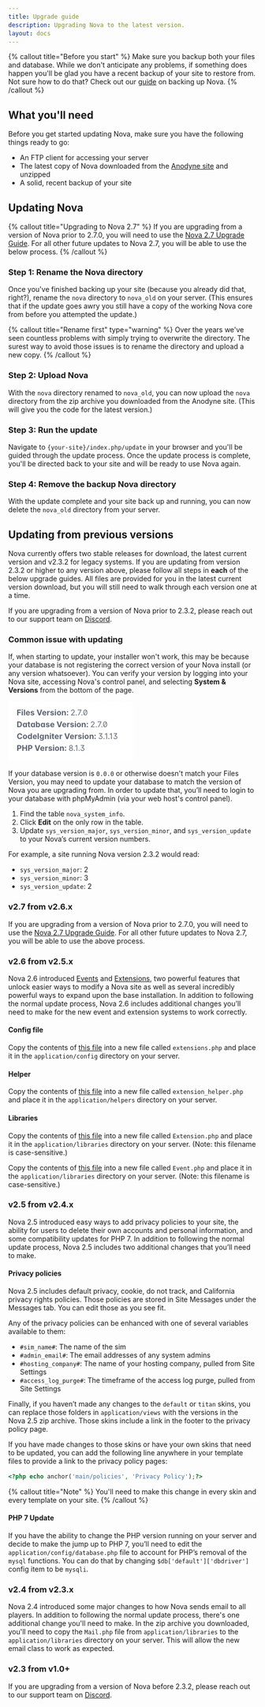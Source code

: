 ```yaml
---
title: Upgrade guide
description: Upgrading Nova to the latest version.
layout: docs
---
```


{% callout title="Before you start" %}
Make sure you backup both your files and database. While we don't anticipate any problems, if something does happen you'll be glad you have a recent backup of your site to restore from. Not sure how to do that? Check out our [guide](/docs/2.7/resources/backing-up-nova) on backing up Nova.
{% /callout %}

## What you'll need

Before you get started updating Nova, make sure you have the following things ready to go:

- An FTP client for accessing your server
- The latest copy of Nova downloaded from the [Anodyne site](https://anodyne-productions.com) and unzipped
- A solid, recent backup of your site

## Updating Nova

{% callout title="Upgrading to Nova 2.7" %}
If you are upgrading from a version of Nova prior to 2.7.0, you will need to use the [Nova 2.7 Upgrade Guide](/docs/2.7/upgrade-guide-27). For all other future updates to Nova 2.7, you will be able to use the below process.
{% /callout %}

### Step 1: Rename the Nova directory

Once you've finished backing up your site (because you already did that, right?), rename the `nova` directory to `nova_old` on your server. (This ensures that if the update goes awry you still have a copy of the working Nova core from before you attempted the update.)

{% callout title="Rename first" type="warning" %}
Over the years we've seen countless problems with simply trying to overwrite the directory. The surest way to avoid those issues is to rename the directory and upload a new copy.
{% /callout %}

### Step 2: Upload Nova

With the `nova` directory renamed to `nova_old`, you can now upload the `nova` directory from the zip archive you downloaded from the Anodyne site. (This will give you the code for the latest version.)

### Step 3: Run the update

Navigate to `{your-site}/index.php/update` in your browser and you'll be guided through the update process. Once the update process is complete, you'll be directed  back to your site and will be ready to use Nova again.

### Step 4: Remove the backup Nova directory

With the update complete and your site back up and running, you can now delete the `nova_old` directory from your server.

## Updating from previous versions

Nova currently offers two stable releases for download, the latest current version and v2.3.2 for legacy systems. If you are updating from version 2.3.2 or higher to any version above, please follow all steps in **each** of the below upgrade guides. All files are provided for you in the latest current version download, but you will still need to walk through each version one at a time.

If you are upgrading from a version of Nova prior to 2.3.2, please reach out to our support team on [Discord](https://discord.gg/7WmKUks).

### Common issue with updating

If, when starting to update, your installer won't work, this may be because your database is not registering the correct version of your Nova install (or any version whatsoever). You can verify your version by logging into your Nova site, accessing Nova's control panel, and selecting **System & Versions** from the bottom of the page.

![System Versions](/images/docs/2.7/upgrade-guide/versions.png)

If your database version is `0.0.0` or otherwise doesn't match your Files Version, you may need to update your database to match the version of Nova you are upgrading from. In order to update that, you’ll need to login to your database with phpMyAdmin (via your web host's control panel).

1. Find the table `nova_system_info`.
2. Click **Edit** on the only row in the table.
3. Update `sys_version_major`, `sys_version_minor`, and `sys_version_update` to your Nova’s current version numbers.

For example, a site running Nova version 2.3.2 would read:

- `sys_version_major`: 2
- `sys_version_minor`: 3
- `sys_version_update`: 2

### v2.7 from v2.6.x

If you are upgrading from a version of Nova prior to 2.7.0, you will need to use the [Nova 2.7 Upgrade Guide](/docs/2.7/upgrade-guide-27). For all other future updates to Nova 2.7, you will be able to use the above process.

### v2.6 from v2.5.x

Nova 2.6 introduced [Events](/docs/2.7/mods/events) and [Extensions](/docs/2.7/mods/extensions), two powerful features that unlock easier ways to modify a Nova site as well as several incredibly powerful ways to expand upon the base installation. In addition to following the normal update process, Nova 2.6 includes additional changes you’ll need to make for the new event and extension systems to work correctly.

#### Config file

Copy the contents of [this file](https://github.com/anodyne/nova/blob/2.6/application/config/extensions.php) into a new file called `extensions.php` and place it in the `application/config` directory on your server.

#### Helper

Copy the contents of [this file](https://github.com/anodyne/nova/blob/2.6/application/helpers/extension_helper.php) into a new file called `extension_helper.php` and place it in the `application/helpers` directory on your server.

#### Libraries

Copy the contents of [this file](https://github.com/anodyne/nova/blob/2.6/application/libraries/Extension.php) into a new file called `Extension.php` and place it in the `application/libraries` directory on your server. (Note: this filename is case-sensitive.)

Copy the contents of [this file](https://github.com/anodyne/nova/blob/2.6/application/libraries/Event.php) into a new file called `Event.php` and place it in the `application/libraries` directory on your server. (Note: this filename is case-sensitive.)

### v2.5 from v2.4.x

Nova 2.5 introduced easy ways to add privacy policies to your site, the ability for users to delete their own accounts and personal information, and some compatibility updates for PHP 7. In addition to following the normal update process, Nova 2.5 includes two additional changes that you’ll need to make.

#### Privacy policies

Nova 2.5 includes default privacy, cookie, do not track, and California privacy rights policies. Those policies are stored in Site Messages under the Messages tab. You can edit those as you see fit.

Any of the privacy policies can be enhanced with one of several variables available to them:

- `#sim_name#`: The name of the sim
- `#admin_email#`: The email addresses of any system admins
- `#hosting_company#`: The name of your hosting company, pulled from Site Settings
- `#access_log_purge#`: The timeframe of the access log purge, pulled from Site Settings

Finally, if you haven’t made any changes to the `default` or `titan` skins, you can replace those folders in `application/views` with the versions in the Nova 2.5 zip archive. Those skins include a link in the footer to the privacy policy page.

If you have made changes to those skins or have your own skins that need to be updated, you can add the following line anywhere in your template files to provide a link to the privacy policy pages:

```php
<?php echo anchor('main/policies', 'Privacy Policy');?>
```

{% callout title="Note" %}
You'll need to make this change in every skin and every template on your site.
{% /callout %}

#### PHP 7 Update

If you have the ability to change the PHP version running on your server and decide to make the jump up to PHP 7, you’ll need to edit the `application/config/database.php` file to account for PHP’s removal of the `mysql` functions. You can do that by changing `$db['default']['dbdriver']` config item to be `mysqli`.

### v2.4 from v2.3.x

Nova 2.4 introduced some major changes to how Nova sends email to all players. In addition to following the normal update process, there's one additional change you'll need to make. In the zip archive you downloaded, you'll need to copy the `Mail.php` file from `application/libraries` to the `application/libraries` directory on your server. This will allow the new email class to work as expected.

### v2.3 from v1.0+

If you are upgrading from a version of Nova before 2.3.2, please reach out to our support team on [Discord](https://discord.gg/7WmKUks).
